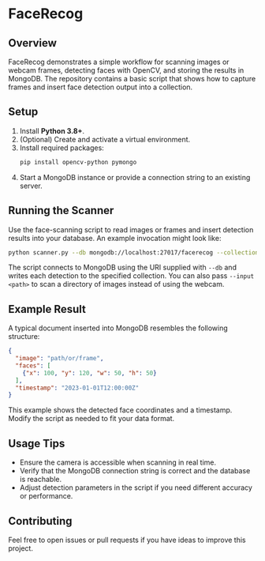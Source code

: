 # FaceRecog

## Overview

FaceRecog demonstrates a simple workflow for scanning images or webcam frames, detecting faces with OpenCV, and storing the results in MongoDB. The repository contains a basic script that shows how to capture frames and insert face detection output into a collection.

## Setup

1. Install **Python 3.8+**.
2. (Optional) Create and activate a virtual environment.
3. Install required packages:
   ```bash
   pip install opencv-python pymongo
   ```
4. Start a MongoDB instance or provide a connection string to an existing server.

## Running the Scanner

Use the face-scanning script to read images or frames and insert detection results into your database. An example invocation might look like:

```bash
python scanner.py --db mongodb://localhost:27017/facerecog --collection results
```

The script connects to MongoDB using the URI supplied with `--db` and writes each detection to the specified collection. You can also pass `--input <path>` to scan a directory of images instead of using the webcam.

## Example Result

A typical document inserted into MongoDB resembles the following structure:

```json
{
  "image": "path/or/frame",
  "faces": [
    {"x": 100, "y": 120, "w": 50, "h": 50}
  ],
  "timestamp": "2023-01-01T12:00:00Z"
}
```

This example shows the detected face coordinates and a timestamp. Modify the script as needed to fit your data format.

## Usage Tips

- Ensure the camera is accessible when scanning in real time.
- Verify that the MongoDB connection string is correct and the database is reachable.
- Adjust detection parameters in the script if you need different accuracy or performance.

## Contributing

Feel free to open issues or pull requests if you have ideas to improve this project.

